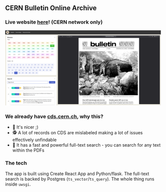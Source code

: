 ## CERN Bulletin Online Archive

### Live website [here](https://sg1.cern.ch:9999)! (CERN network only)

![](pic.png)

### We already have [cds.cern.ch](https://cds.cern.ch), why this?

- 🌅 It's nicer ;)
- 🕵️ A lot of records on CDS are mislabeled making a lot of issues effectively unfindable
- 🚀 It has a fast and powerful full-text search - you can search for any text within the PDFs

### The tech

The app is built using Create React App and Python/flask. The full-text search is backed by Postgres (`ts_vector`/`ts_query`). The whole thing runs inside `uwsgi`.
